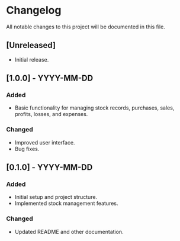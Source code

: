 # Changelog

All notable changes to this project will be documented in this file.

## [Unreleased]
- Initial release.

## [1.0.0] - YYYY-MM-DD
### Added
- Basic functionality for managing stock records, purchases, sales, profits, losses, and expenses.

### Changed
- Improved user interface.
- Bug fixes.

## [0.1.0] - YYYY-MM-DD
### Added
- Initial setup and project structure.
- Implemented stock management features.

### Changed
- Updated README and other documentation.

